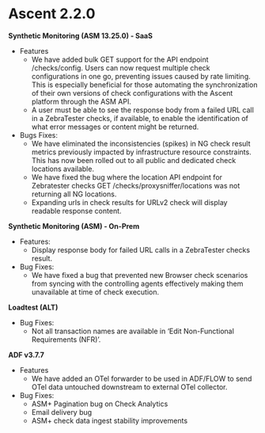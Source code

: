 # Ascent 2.2.0

**Synthetic Monitoring (ASM 13.25.0) - SaaS**

* Features
  * We have added bulk GET support for the API endpoint /checks/config. Users can now request multiple check configurations in one go, preventing issues caused by rate limiting. This is especially beneficial for those automating the synchronization of their own versions of check configurations with the Ascent platform through the ASM API.
  * A user must be able to see the response body from a failed URL call in a ZebraTester checks, if available, to enable the identification of what error messages or content might be returned.
* Bugs Fixes:
  * We have eliminated the inconsistencies (spikes) in NG check result metrics previously impacted by infrastructure resource constraints. This has now been rolled out to all public and dedicated check locations available.
  * We have fixed the bug where the location API endpoint for Zebratester checks GET /checks/proxysniffer/locations was not returning all NG locations.
  * Expanding urls in check results for URLv2 check will display readable response content.

**Synthetic Monitoring (ASM) - On-Prem**

* Features:
  * Display response body for failed URL calls in a ZebraTester checks result.
* Bug Fixes:
  * We have fixed a bug that prevented new Browser check scenarios from syncing with the controlling agents effectively making them unavailable at time of check execution.

**Loadtest (ALT)**

* Bug Fixes:
  * Not all transaction names are available in ‘Edit Non-Functional Requirements (NFR)’.

**ADF v3.7.7**

* Features
  * We have added an OTel forwarder to be used in ADF/FLOW to send OTel data untouched downstream to external OTel collector.
* Bug Fixes:
  * ASM+ Pagination bug on Check Analytics
  * Email delivery bug
  * ASM+ check data ingest stability improvements
